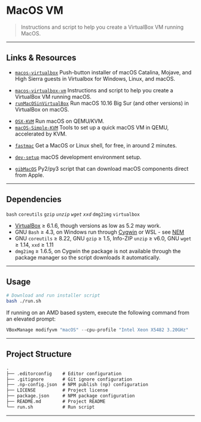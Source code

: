 # MacOS VM

> Instructions and script to help you create a VirtualBox VM running MacOS.

---

## Links & Resources

* [`macos-virtualbox`](https://github.com/myspaghetti/macos-virtualbox) Push-button installer of macOS Catalina, Mojave, and High Sierra guests in Virtualbox for Windows, Linux, and macOS.

[](.)

* [`macos-virtualbox-vm`](https://github.com/geerlingguy/macos-virtualbox-vm) Instructions and script to help you create a VirtualBox VM running macOS.
* [`runMacOSinVirtualBox`](https://github.com/AlexanderWillner/runMacOSinVirtualBox) Run macOS 10.16 Big Sur (and other versions) in VirtualBox on macOS.

[](.)

* [`OSX-KVM`](https://github.com/kholia/OSX-KVM) Run macOS on QEMU/KVM.
* [`macOS-Simple-KVM`](https://github.com/foxlet/macOS-Simple-KVM) Tools to set up a quick macOS VM in QEMU, accelerated by KVM.

[](.)

* [`fastmac`](https://github.com/fastai/fastmac) Get a MacOS or Linux shell, for free, in around 2 minutes.

[](.)

* [`dev-setup`](https://github.com/donnemartin/dev-setup) macOS development environment setup.

[](.)

* [`gibMacOS`](https://github.com/corpnewt/gibMacOS) Py2/py3 script that can download macOS components direct from Apple.

---

## Dependencies

`bash` `coreutils` `gzip` *`unzip`* *`wget`* *`xxd`*
`dmg2img`
`virtualbox`

* [VirtualBox](https://www.virtualbox.org/wiki/Downloads) ≥ 6.1.6, though versions as low as 5.2 may work.
* GNU `Bash` ≥ 4.3, on Windows run through [Cygwin](https://cygwin.com/install.html) or WSL - see [NEM](https://github.com/myspaghetti/macos-virtualbox/blob/master/README.md#virtualbox-native-execution-manager-nem)
* GNU `coreutils` ≥ 8.22, GNU `gzip` ≥ 1.5, Info-ZIP `unzip` ≥ v6.0, GNU `wget` ≥ 1.14, `xxd` ≥ 1.11
* `dmg2img` ≥ 1.6.5, on Cygwin the package is not available through the package manager so the script downloads it automatically.

---

## Usage

```bash
# Download and run installer script
bash ./run.sh
```

If running on an AMD based system, execute the following command from an elevated prompt:

```powershell
VBoxManage modifyvm "macOS" --cpu-profile "Intel Xeon X5482 3.20GHz"
```

---

## Project Structure

```md
.
├── .editorconfig    # Editor configuration
├── .gitignore       # Git ignore configuration
├── .np-config.json  # NPM publish (np) configuration
├── LICENSE          # Project license
├── package.json     # NPM package configuration
├── README.md        # Project README
└── run.sh           # Run script
```

---
